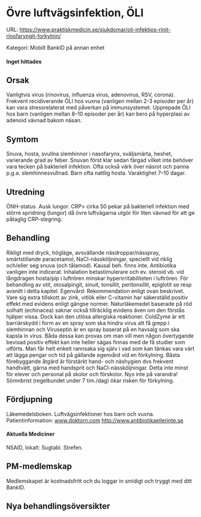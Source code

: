 # Övre luftvägsinfektion, ÖLI

URL: https://www.praktiskmedicin.se/sjukdomar/oli-infektios-rinit-rinofaryngit-forkylnin/



Kategori: Mobilt BankID på annan enhet

#### Inget hittades

## Orsak

Vanligtvis virus (rinovirus, influenza virus, adenovirus, RSV, corona).
Frekvent recidiverande ÖLI hos vuxna (vanligen mellan 2-3 episoder per år) kan vara stressrelaterat med påverkan på immunsystemet.
Upprepade ÖLI hos barn (vanligen mellan 8–10 episoder per år) kan bero på hyperplasi av adenoid vävnad bakom näsan.

## Symtom

Snuva, hosta, svullna slemhinnor i nasofarynx, sväljsmärta, heshet, varierande grad av feber. Snuvan först klar sedan färgad vilket inte behöver vara tecken på bakteriell infektion. Ofta också värk över näsrot och panna p.g.a. slemhinnesvullnad. Barn ofta nattlig hosta. Varaktighet 7–10 dagar.

## Utredning

ÖNH-status. Ausk lungor. CRP> cirka 50 pekar på bakteriell infektion med större spridning (lungor) då övre luftvägarna utgör för liten vävnad för att ge påtaglig CRP-stegring.

## Behandling

Rikligt med dryck, högläge, avsvällande näsdroppar/nässpray, smärtstillande paracetamol, NaCl-nässköljningar, speciellt vid riklig och/eller seg snuva (och tålamod). Kausal beh. finns inte. Antibiotika vanligen inte indicerat. Inhalation betastimulerare och ev. steroid vb. vid långdragen hosta/pip i luftrören minskar hyperirritabiliteten i luftrören. För behandling av otit, otosalpingit, sinuit, tonsillit, peritonsillit, epiglotit se resp avsnitt i detta kapitel.
Egenvård: Rekommendation enligt ovan beskrivet. Vare sig extra tillskott av zink, vitlök eller C-vitamin har säkerställd positiv effekt med evidens enligt gängse normer. Naturläkemedel baserade på röd solhatt (echinacea) saknar också tillräcklig evidens även om den förstås hjälper vissa. Dock kan den utlösa allergiska reaktioner. ColdZyme är ett barriärskydd i form av en spray som ska hindra virus att få grepp i slemhinnan och Viruseptin är en spray baserat på en havsalg som ska kapsla in virus. Båda dessa kan provas om man vill men någon övertygande bevisad positiv effekt kan inte heller sägas finnas med de få studier som utförts. Man får helt enkelt rannsaka sig själv i vad som kan tänkas vara värt att lägga pengar och tid på gällande egenvård vid en förkylning.
Bästa förebyggande åtgärd är förstärkt hand- och näshygien dvs frekvent handtvätt, gärna med handsprit och NaCl-nässköljningar. Detta inte minst för elever och personal på skolor och förskolor. Nys inte på varandra! Sömnbrist (regelbundet under 7 tim./dag) ökar risken för förkylning.

## Fördjupning

Läkemedelsboken. Luftvägsinfektioner hos barn och vuxna.
Patientinformation: www.doktorn.com
http://www.antibiotikaellerinte.se

#### Aktuella Mediciner

NSAID, lokalt: Sugtabl. Strefen.

## PM-medlemskap

Medlemskapet är kostnadsfritt och du loggar in smidigt och tryggt med ditt BankID.

## Nya behandlingsöversikter

